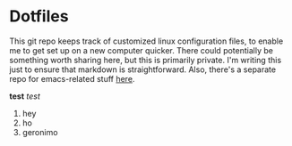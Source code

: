 Dotfiles
========

This git repo keeps track of customized linux configuration files, to enable me to get set up on a new computer quicker. There could potentially be something worth sharing here, but this is primarily private. I'm writing this just to ensure that markdown is straightforward. Also, there's a separate repo for emacs-related stuff [here](https://github.com/Anapollonsky/emacsd).

**test**
*test*

1. hey
2. ho
3. geronimo